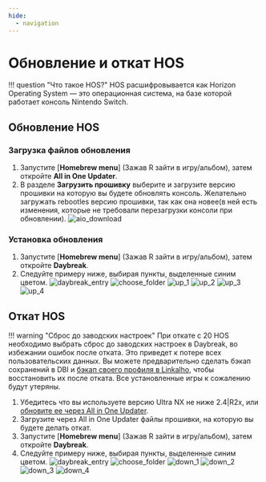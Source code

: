 ```yaml
---
hide:
  - navigation
---
```

# Обновление и откат HOS

!!! question "Что такое HOS?"
     HOS расшифровывается как Horizon Operating System — это операционная система, на базе которой работает консоль Nintendo Switch.

## Обновление HOS

### Загрузка файлов обновления

1. Запустите [**Homebrew menu**] (Зажав R зайти в игру/альбом), затем откройте **All in One Updater**.
2. В разделе **Загрузить прошивку** выберите и загрузите версию прошивки на которую вы будете обновлять консоль. Желательно загружать rebootles версию прошивки, так как она новее(в ней есть изменения, которые не требовали перезагрузки консоли при обновлении).
![aio_download](res/hos_update/aio_download.jpg)

### Установка обновления

1. Запустите [**Homebrew menu**] (Зажав R зайти в игру/альбом), затем откройте **Daybreak**.
2. Следуйте примеру ниже, выбирая пункты, выделенные синим цветом.
![daybreak_entry](res/hos_update/daybreak_entry.jpg)
![choose_folder](res/hos_update/choose_folder.jpg)
![up_1](res/hos_update/up_1.jpg)
![up_2](res/hos_update/up_2.jpg)
![up_3](res/hos_update/up_3.jpg)
![up_4](res/hos_update/up_4.jpg)

## Откат HOS

!!! warning "Сброс до заводских настроек"
     При откате с 20 HOS необходимо выбрать сброс до заводских настроек в Daybreak, во избежании ошибок после отката. Это приведет к потере всех пользовательских данных. Вы можете предварительно сделать бэкап сохранений в DBI и [бэкап своего профиля в Linkalho](../useful_guides/linkalho_nnid.md), чтобы восстановить их после отката. Все установленные игры к сожалению будут утеряны.

1. Убедитесь что вы используете версию Ultra NX не ниже 2.4|R2x, или [обновите ее через All in One Updater](../ultra_wiki/installing_update.md#obnovlenie-cherez-aio).
2. Загрузите через All in One Updater файлы прошивки, на которую вы будете делать откат.
3. Запустите [**Homebrew menu**] (Зажав R зайти в игру/альбом), затем откройте **Daybreak**.
4. Следуйте примеру ниже, выбирая пункты, выделенные синим цветом.
![daybreak_entry](res/hos_update/daybreak_entry.jpg)
![choose_folder](res/hos_update/choose_folder.jpg)
![down_1](res/hos_update/down_1.jpg)
![down_2](res/hos_update/down_2.jpg)
![down_3](res/hos_update/down_3.jpg)
![down_4](res/hos_update/down_4.jpg)